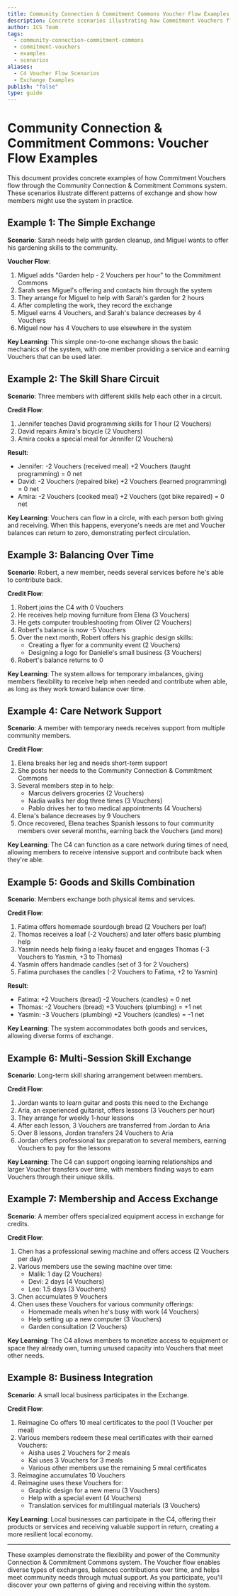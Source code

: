 ```yaml
---
title: Community Connection & Commitment Commons Voucher Flow Examples
description: Concrete scenarios illustrating how Commitment Vouchers flow through the Community Connection & Commitment Commons system in various exchange patterns
author: ICS Team
tags:
  - community-connection-commitment-commons
  - commitment-vouchers
  - examples
  - scenarios
aliases:
  - C4 Voucher Flow Scenarios
  - Exchange Examples
publish: "false"
type: guide
---
```


# Community Connection & Commitment Commons: Voucher Flow Examples

This document provides concrete examples of how Commitment Vouchers flow through the Community Connection & Commitment Commons system. These scenarios illustrate different patterns of exchange and show how members might use the system in practice.

## Example 1: The Simple Exchange

**Scenario**: Sarah needs help with garden cleanup, and Miguel wants to offer his gardening skills to the community.

**Voucher Flow**:
1. Miguel adds "Garden help - 2 Vouchers per hour" to the Commitment Commons
2. Sarah sees Miguel's offering and contacts him through the system
3. They arrange for Miguel to help with Sarah's garden for 2 hours
4. After completing the work, they record the exchange
5. Miguel earns 4 Vouchers, and Sarah's balance decreases by 4 Vouchers
6. Miguel now has 4 Vouchers to use elsewhere in the system

**Key Learning**: This simple one-to-one exchange shows the basic mechanics of the system, with one member providing a service and earning Vouchers that can be used later.

## Example 2: The Skill Share Circuit

**Scenario**: Three members with different skills help each other in a circuit.

**Credit Flow**:
1. Jennifer teaches David programming skills for 1 hour (2 Vouchers)
2. David repairs Amira's bicycle (2 Vouchers)
3. Amira cooks a special meal for Jennifer (2 Vouchers)

**Result**:
- Jennifer: -2 Vouchers (received meal) +2 Vouchers (taught programming) = 0 net
- David: -2 Vouchers (repaired bike) +2 Vouchers (learned programming) = 0 net
- Amira: -2 Vouchers (cooked meal) +2 Vouchers (got bike repaired) = 0 net

**Key Learning**: Vouchers can flow in a circle, with each person both giving and receiving. When this happens, everyone's needs are met and Voucher balances can return to zero, demonstrating perfect circulation.

## Example 3: Balancing Over Time

**Scenario**: Robert, a new member, needs several services before he's able to contribute back.

**Credit Flow**:
1. Robert joins the C4 with 0 Vouchers
2. He receives help moving furniture from Elena (3 Vouchers)
3. He gets computer troubleshooting from Oliver (2 Vouchers)
4. Robert's balance is now -5 Vouchers
5. Over the next month, Robert offers his graphic design skills:
   - Creating a flyer for a community event (2 Vouchers)
   - Designing a logo for Danielle's small business (3 Vouchers)
6. Robert's balance returns to 0

**Key Learning**: The system allows for temporary imbalances, giving members flexibility to receive help when needed and contribute when able, as long as they work toward balance over time.

## Example 4: Care Network Support

**Scenario**: A member with temporary needs receives support from multiple community members.

**Credit Flow**:
1. Elena breaks her leg and needs short-term support
2. She posts her needs to the Community Connection & Commitment Commons
3. Several members step in to help:
   - Marcus delivers groceries (2 Vouchers)
   - Nadia walks her dog three times (3 Vouchers)
   - Pablo drives her to two medical appointments (4 Vouchers)
4. Elena's balance decreases by 9 Vouchers
5. Once recovered, Elena teaches Spanish lessons to four community members over several months, earning back the Vouchers (and more)

**Key Learning**: The C4 can function as a care network during times of need, allowing members to receive intensive support and contribute back when they're able.

## Example 5: Goods and Skills Combination

**Scenario**: Members exchange both physical items and services.

**Credit Flow**:
1. Fatima offers homemade sourdough bread (2 Vouchers per loaf)
2. Thomas receives a loaf (-2 Vouchers) and later offers basic plumbing help
3. Yasmin needs help fixing a leaky faucet and engages Thomas (-3 Vouchers to Yasmin, +3 to Thomas)
4. Yasmin offers handmade candles (set of 3 for 2 Vouchers)
5. Fatima purchases the candles (-2 Vouchers to Fatima, +2 to Yasmin)

**Result**:
- Fatima: +2 Vouchers (bread) -2 Vouchers (candles) = 0 net
- Thomas: -2 Vouchers (bread) +3 Vouchers (plumbing) = +1 net
- Yasmin: -3 Vouchers (plumbing) +2 Vouchers (candles) = -1 net

**Key Learning**: The system accommodates both goods and services, allowing diverse forms of exchange.

## Example 6: Multi-Session Skill Exchange

**Scenario**: Long-term skill sharing arrangement between members.

**Credit Flow**:
1. Jordan wants to learn guitar and posts this need to the Exchange
2. Aria, an experienced guitarist, offers lessons (3 Vouchers per hour)
3. They arrange for weekly 1-hour lessons
4. After each lesson, 3 Vouchers are transferred from Jordan to Aria
5. Over 8 lessons, Jordan transfers 24 Vouchers to Aria
6. Jordan offers professional tax preparation to several members, earning Vouchers to pay for the lessons

**Key Learning**: The C4 can support ongoing learning relationships and larger Voucher transfers over time, with members finding ways to earn Vouchers through their unique skills.

## Example 7: Membership and Access Exchange

**Scenario**: A member offers specialized equipment access in exchange for credits.

**Credit Flow**:
1. Chen has a professional sewing machine and offers access (2 Vouchers per day)
2. Various members use the sewing machine over time:
   - Malik: 1 day (2 Vouchers)
   - Devi: 2 days (4 Vouchers)
   - Leo: 1.5 days (3 Vouchers)
1. Chen accumulates 9 Vouchers
2. Chen uses these Vouchers for various community offerings:
   - Homemade meals when he's busy with work (4 Vouchers)
   - Help setting up a new computer (3 Vouchers)
   - Garden consultation (2 Vouchers)

**Key Learning**: The C4 allows members to monetize access to equipment or space they already own, turning unused capacity into Vouchers that meet other needs.

## Example 8: Business Integration

**Scenario**: A small local business participates in the Exchange.

**Credit Flow**:
1. Reimagine Co offers 10 meal certificates to the pool (1 Voucher per meal)
2. Various members redeem these meal certificates with their earned Vouchers:
   - Aisha uses 2 Vouchers for 2 meals
   - Kai uses 3 Vouchers for 3 meals
   - Various other members use the remaining 5 meal certificates
3. Reimagine accumulates 10 Vouchers
4. Reimagine uses these Vouchers for:
   - Graphic design for a new menu (3 Vouchers)
   - Help with a special event (4 Vouchers)
   - Translation services for multilingual materials (3 Vouchers)

**Key Learning**: Local businesses can participate in the C4, offering their products or services and receiving valuable support in return, creating a more resilient local economy.

---

These examples demonstrate the flexibility and power of the Community Connection & Commitment Commons system. The Voucher flow enables diverse types of exchanges, balances contributions over time, and helps meet community needs through mutual support. As you participate, you'll discover your own patterns of giving and receiving within the system.